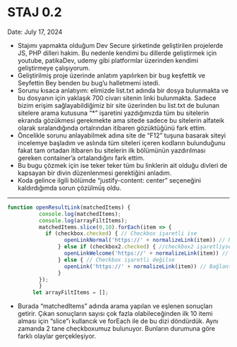 # STAJ 0.2

Date: July 17, 2024

- Stajımı yapmakta olduğum Dev Secure şirketinde geliştirilen projelerde JS, PHP dilleri hakim. Bu nedenle kendimi bu dillerde geliştirmek için youtube, patikaDev, udemy gibi platformlar üzerinden kendimi geliştirmeye çalışıyorum.
- Geliştirilmiş proje üzerinde anlatım yapılırken bir bug keşfettik ve Seyfettin Bey benden bu bug’u halletmemi istedi.
- Sorunu kısaca anlatıyım: elimizde list.txt adında bir dosya bulunmakta ve bu dosyanın için yaklaşık 700 civarı sitenin linki bulunmakta. Sadece bizim erişim sağlayabildiğimiz bir site üzerinden bu list.txt de bulunan sitelere arama kutusuna “*” işaretini yazdığımızda tüm bu sitelerin ekranda gözükmesi gerekmekte ama sitede sadece bu sitelerin alfateik olarak sıralandığında ortalrından itibaren gözüktüğünü fark ettim.
- Öncelikle sorunu anlayabilmek adına site de “F12” tuşuna basarak siteyi incelemye başladım ve aslında tüm siteleri içeren kodların bulunduğunu fakat tam ortadan itibaren bu sitelerin ilk bölümünün yazdırılması gereken container’a ortalandığını fark ettim.
- Bu bugu çözmek için ise teker teker tüm bu linklerin ait olduğu divleri de kapsayan bir divin düzenlenmesi gerektiğini anladım.
- Koda gelince ilgili bölümde “justify-content: center” seçeneğini kaldırdığımda sorun çözülmüş oldu.

---

```jsx
function openResultLink(matchedItems) {
          console.log(matchedItems);
          console.log(arrayFiltItems);
          matchedItems.slice(0,10).forEach(item => {
            if (checkbox.checked) { // Checkbox işaretli ise
                  openLinkNormal('https://' + normalizeLink(item)) // Normal bağlantıyı açar
                } else if (checkbox2.checked) { //checkbox2 işaretliyse
                  openLinkWelcome('https://' + normalizeLink(item)) // sitelerin Welcome bağlantısını açar
                } else { // Checkbox işaretli değilse
                  openLink('https://' + normalizeLink(item)) // Bağlantıyı açar
                }
          });
          }
        let arrayFiltItems = [];
```

- Burada “matchedItems” adında arama yapılan ve eşlenen sonuçları getirir. Çıkan sonuçların sayısı çok fazla olabileceğinden ilk 10 itemi alması için “slice”ı kullancık ve forEach ile de bu dizi döndürdük. Aynı zamanda 2 tane checkboxumuz bulunuyor. Bunların durumuna göre farklı olaylar gerçekleşiyor.